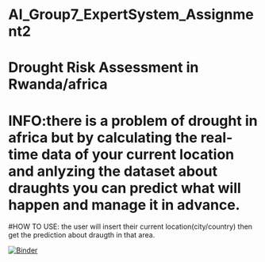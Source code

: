 # AI_Group7_ExpertSystem_Assignment2

# Drought Risk Assessment in Rwanda/africa

# INFO:there is a problem of drought in africa but by calculating the real-time data of your current location and anlyzing the dataset about draughts you can predict what will happen and manage it in advance.
#HOW TO USE: the user will  insert their current location(city/country) then get the prediction about draugth in that area.

[![Binder](https://2i2c.mybinder.org/badge_logo.svg)](https://2i2c.mybinder.org/v2/gh/obald123/AI_Group7_ExpertSystem_Assignment2.git/HEAD)


